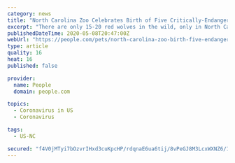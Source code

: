 ```yaml
---
category: news
title: "North Carolina Zoo Celebrates Birth of Five Critically-Endangered Red Wolf Pups"
excerpt: "There are only 15-20 red wolves in the wild, only in North Carolina, making the species the most endangered canid in the world, the zoo said"
publishedDateTime: 2020-05-08T20:47:00Z
webUrl: "https://people.com/pets/north-carolina-zoo-birth-five-endangered-red-wolf-pups/"
type: article
quality: 16
heat: 16
published: false

provider:
  name: People
  domain: people.com

topics:
  - Coronavirus in US
  - Coronavirus

tags:
  - US-NC

secured: "f4V0jMTyi7bOzvrIHxd3cuKpcHP/rdqnaE6ua6tij/8vPeGJ8M3LcxWXNZ6/1QHzMeXkIc5T5hasmXXj3ird082t77U/d/H4mDFGXaKovIOCu2nV61feUi05RIzLMSkeoCKR4VeSdEB3WfXu8p2njs5fydzJB4JJGQiqf4I6PzazJWp6xELYGxSQFhsNphHYZtc/slJTswmjnojAaB03GD8f/JtCCfniEtzl28WHhLZz5in5cWv6VegJh0pQ6f5eAZ2CadVOeL6OBrtsGvTFZaA09bbGag7fNXWDZrCxPY9nbDrUBFbez9nSmOS/BJVtJo8nc/z2/d+exvGvy+ncOMrxAxaZ+k905f+L85fJmV7Rm24JevLM0lzfNttQyRxkvQra7m1pa4vPXA2y4BuVqNN8D/Nrpo5HJyQUiUwsqB2XzO3o3twj4kUR+PNuZ7brOFi3oDJXNAAFuMXcga+HGLRfKshn8WxvCHzKqiYz8fA=;UuD1Vjd4tMG70PAGquwA/g=="
---
```


